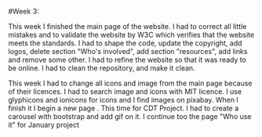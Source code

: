 #Week 3:

This week I finished the main page of the website. I had to correct all little mistakes and to validate the website by W3C which verifies that the website meets the standards. I had to shape the code, update the copyright, add logos, delete section "Who's involved", add section "resources", add links and remove some other. I had to refine the website so that it was ready to be online. I had to clean the repository, and make it clean.

This week I had to change all icons and image from the main page because of their licences. I had to search image and icons with MIT licence. I use glyphicons and ionicons for icons and I find images on pixabay. When I finish it I begin a new page . This time for CDT Project. I had to create a carousel with bootstrap and add gif on it. I continue too the page "Who use it" for January project